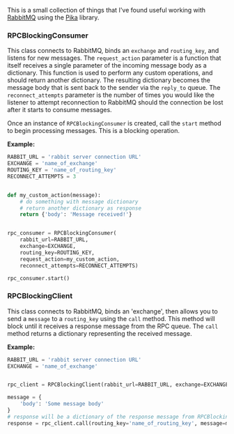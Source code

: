 This is a small collection of things that I've found useful working with [RabbitMQ](http://www.rabbitmq.com/) using the [Pika](https://pika.readthedocs.org/en/latest/) library.


### RPCBlockingConsumer

This class connects to RabbitMQ, binds an `exchange` and `routing_key`, and listens for new messages. The `request_action` parameter is a function that itself receives a single parameter of the incoming message body as a dictionary. This function is used to perform any custom operations, and should return another dictionary. The resulting dictionary becomes the message body that is sent back to the sender via the `reply_to` queue. The `reconnect_attempts` parameter is the number of times you would like the listener to attempt reconnection to RabbitMQ should the connection be lost after it starts to consume messages.

Once an instance of `RPCBlockingConsumer` is created, call the `start` method to begin processing messages. This is a blocking operation.

**Example:**
```python
RABBIT_URL = 'rabbit server connection URL'
EXCHANGE = 'name_of_exchange'
ROUTING_KEY = 'name_of_routing_key'
RECONNECT_ATTEMPTS = 3


def my_custom_action(message):
    # do something with message dictionary
    # return another dictionary as response
    return {'body': 'Message received!'}


rpc_consumer = RPCBlockingConsumer(
    rabbit_url=RABBIT_URL,
    exchange=EXCHANGE,
    routing_key=ROUTING_KEY,
    request_action=my_custom_action,
    reconnect_attempts=RECONNECT_ATTEMPTS)

rpc_consumer.start()
```


### RPCBlockingClient

This class connects to RabbitMQ, binds an 'exchange', then allows you to send a `message` to a `routing_key` using the `call` method. This method will block until it receives a response message from the RPC queue. The `call` method returns a dictionary representing the received message.

**Example:**
```python
RABBIT_URL = 'rabbit server connection URL'
EXCHANGE = 'name_of_exchange'


rpc_client = RPCBlockingClient(rabbit_url=RABBIT_URL, exchange=EXCHANGE)

message = {
    'body': 'Some message body'
}
# response will be a dictionary of the response message from RPCBlockingConsumer
response = rpc_client.call(routing_key='name_of_routing_key', message=message)
```
